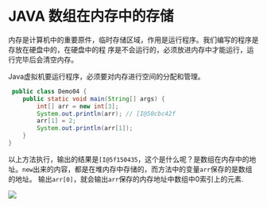 # JAVA 数组在内存中的存储  

内存是计算机中的重要原件，临时存储区域，作用是运行程序。我们编写的程序是存放在硬盘中的，在硬盘中的程
序是不会运行的，必须放进内存中才能运行，运行完毕后会清空内存。   

Java虚拟机要运行程序，必须要对内存进行空间的分配和管理。   

```java
 public class Demo04 {
    public static void main(String[] args) {
        int[] arr = new int[3];
        System.out.println(arr); // [I@50cbc42f
        arr[1] = 2;
        System.out.println(arr[1]);
    }
}
```    
以上方法执行，输出的结果是`[I@5f150435`，这个是什么呢？是数组在内存中的地址。`new`出来的内容，都是在堆内存中存储的，而方法中的变量`arr`保存的是数组的地址。 输出`arr[0]`，就会输出`arr`保存的内存地址中数组中0索引上的元素.   

![](https://coding.net/u/lamber0808/p/Images/git/raw/master/2014820181011223743416.png)